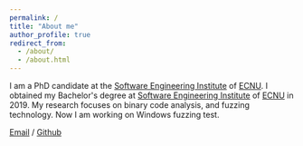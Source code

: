 ```yaml
---
permalink: /
title: "About me"
author_profile: true
redirect_from: 
  - /about/
  - /about.html
---
```


I am a PhD candidate at the [Software Engineering Institute](https://sei.ecnu.edu.cn/) of [ECNU](https://ecnu.edu.cn). I obtained my Bachelor's degree at [Software Engineering Institute](https://sei.ecnu.edu.cn/) of [ECNU](https://ecnu.edu.cn) in 2019. My research focuses on binary code analysis, and fuzzing technology.
Now I am working on Windows fuzzing test.

[Email](52194501006@stu.ecnu.edu.cn) / [Github](https://github.com/bluestar628)
